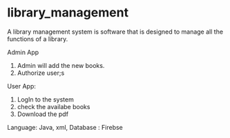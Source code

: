 # library_management

A library management system is software that is designed to manage all the functions of a library.

Admin App 
1. Admin will add the new books.
2. Authorize user;s

User App:
1. LogIn to the system
2. check the availabe books
3. Download the pdf

Language: Java, xml,
Database : Firebse
